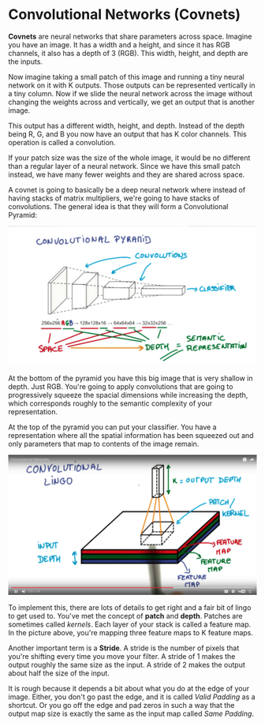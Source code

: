 # Convolutional Networks (Covnets)

**Covnets** are neural networks that share parameters across space. Imagine you have an image. It has a width and a height, and since it has RGB channels, it also has a depth of 3 (RGB). This width, height, and depth are the inputs.

Now imagine taking a small patch of this image and running a tiny neural network on it with K outputs. Those outputs can be represented vertically in a tiny column. Now if we slide the neural network across the image without changing the weights across and vertically, we get an output that is another image. 

This output has a different width, height, and depth. Instead of the depth being R, G, and B you now have an output that has K color channels. This operation is called a convolution.

If your patch size was the size of the whole image, it would be no different than a regular layer of a neural network. Since we have this small patch instead, we have many fewer weights and they are shared across space. 

A covnet is going to basically be a deep neural network where instead of having stacks of matrix multipliers, we're going to have stacks of convolutions. The general idea is that they will form a Convolutional Pyramid:

![alt tag](conPyramid.png)

At the bottom of the pyramid you have this big image that is very shallow in depth. Just RGB. You're going to apply convolutions that are going to progressively squeeze the spacial dimensions while increasing the depth, which corresponds roughly to the semantic complexity of your representation.

At the top of the pyramid you can put your classifier. You have a representation where all the spatial information has been squeezed out and only parameters that map to contents of the image remain. 

![alt tag](convoLingo.png)

To implement this, there are lots of details to get right and a fair bit of lingo to get used to. You've met the concept of **patch** and **depth**. Patches are sometimes called *kernels*. Each layer of your stack is called a feature map. In the picture above, you're mapping three feature maps to K feature maps. 


Another important term is a **Stride**. A stride is the number of pixels that you're shifting every time you move your filter. A stride of 1 makes the output roughly the same size as the input. A stride of 2 makes the output about half the size of the input.

It is rough because it depends a bit about what you do at the edge of your image. Either, you don't go past the edge, and it is called *Valid Padding* as a shortcut. Or you go off the edge and pad zeros in such a way that the output map size is exactly the same as the input map called *Same Padding*. 
